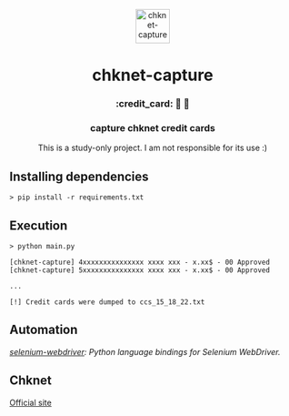 
<p align="center">
    <img alt="chknet-capture" src=https://i.postimg.cc/4dngkhjd/chknet-capture-logo.png" width="60" />
  
</p>
<h1 align="center">
  chknet-capture
</h1>

<h3 align="center">
  :credit_card: 📄 🚀
</h3>
<h3 align="center">
  capture chknet credit cards
</h3>
<p  align="center">This is a study-only project. I am not responsible for its use :)</p>
</center>

## Installing dependencies

```shell
> pip install -r requirements.txt

```

## Execution

```shell
> python main.py

[chknet-capture] 4xxxxxxxxxxxxxxx xxxx xxx - x.xx$ - 00 Approved
[chknet-capture] 5xxxxxxxxxxxxxxx xxxx xxx - x.xx$ - 00 Approved

...

[!] Credit cards were dumped to ccs_15_18_22.txt
```

## Automation

<i>[selenium-webdriver](https://github.com/SeleniumHQ/selenium/tree/master/py): Python language bindings for Selenium WebDriver.</i>

## Chknet

[Official site](https://carding.network/)
